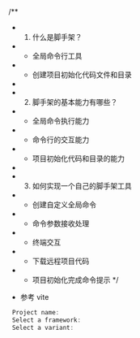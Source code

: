 /**
 * 1. 什么是脚手架？
 *  - 全局命令行工具
 *  - 创建项目初始化代码文件和目录
 * 
 * 2. 脚手架的基本能力有哪些？
 *  - 全局命令执行能力
 *  - 命令行的交互能力
 *  - 项目初始化代码和目录的能力
 *
 * 3. 如何实现一个自己的脚手架工具
 *  - 创建自定义全局命令
 *  - 命令参数接收处理
 *  - 终端交互
 *  - 下载远程项目代码
 *  - 项目初始化完成命令提示
 */

 
 - 参考 vite
 ``` javascript
  Project name: 
  Select a framework: 
  Select a variant:
 ```